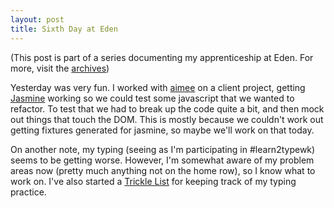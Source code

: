 ```yaml
---
layout: post
title: Sixth Day at Eden
---
```

(This post is part of a series documenting my apprenticeship at Eden. For more,
visit the [archives](http://www.tcrayford.net/archive.html))

Yesterday was very fun. I worked with [aimee](http://twitter.com/sermoa) on a
client project, getting [Jasmine](http://github.com/pivotal/jasmine) working so
we could test some javascript that we wanted to refactor. To test that
we had to break up the code quite a bit, and then mock out things that
touch the DOM. This is mostly because we couldn't work out getting fixtures
generated for jasmine, so maybe we'll work on that today.

On another note, my typing (seeing as I'm participating in #learn2typewk) seems
to be getting worse. However, I'm somewhat aware of my problem areas now (pretty
much anything not on the home row), so I know what to work on. I've also started
a [Trickle List](http://www.randsinrepose.com/archives/2008/08/18/the_trickle_list.html) for keeping track of
my typing practice.
